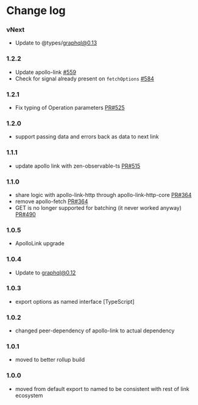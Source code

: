 # Change log

### vNext
- Update to @types/graphql@0.13

### 1.2.2
- Update apollo-link [#559](https://github.com/apollographql/apollo-link/pull/559)
- Check for signal already present on `fetchOptions` [#584](https://github.com/apollographql/apollo-link/pull/584)

### 1.2.1
- Fix typing of Operation parameters [PR#525](https://github.com/apollographql/apollo-link/pull/525)

### 1.2.0
- support passing data and errors back as data to next link

### 1.1.1
- update apollo link with zen-observable-ts [PR#515](https://github.com/apollographql/apollo-link/pull/515)

### 1.1.0
- share logic with apollo-link-http through apollo-link-http-core [PR#364](https://github.com/apollographql/apollo-link/pull/364)
- remove apollo-fetch [PR#364](https://github.com/apollographql/apollo-link/pull/364)
- GET is no longer supported for batching (it never worked anyway) [PR#490](https://github.com/apollographql/apollo-link/pull/490)

### 1.0.5
- ApolloLink upgrade

### 1.0.4

- Update to graphql@0.12

### 1.0.3
- export options as named interface [TypeScript]

### 1.0.2
- changed peer-dependency of apollo-link to actual dependency

### 1.0.1
- moved to better rollup build

### 1.0.0
- moved from default export to named to be consistent with rest of link ecosystem
